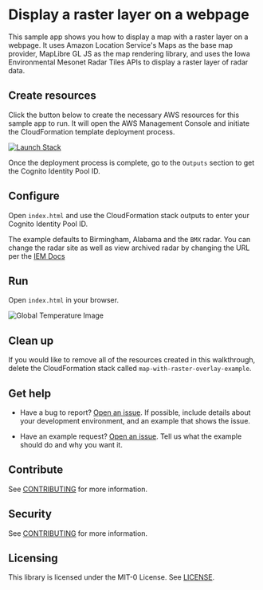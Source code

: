 # Display a raster layer on a webpage

This sample app shows you how to display a map with a raster layer on a webpage. It uses Amazon Location Service's Maps as the base map provider, MapLibre GL JS as the map rendering library, and uses the Iowa Environmental Mesonet Radar Tiles APIs to display a raster layer of radar data.

## Create resources

Click the button below to create the necessary AWS resources for this sample app to run. It will open the AWS Management Console and initiate the CloudFormation template deployment process.

[![Launch Stack](https://amazon-location-cloudformation-templates.s3.us-west-2.amazonaws.com/cfn-launch-stack-button.svg)](https://console.aws.amazon.com/cloudformation/home?#/stacks/quickcreate?stackName=map-with-raster-overlay-example&templateURL=https://amazon-location-cloudformation-templates.s3.us-west-2.amazonaws.com/samples/web-raster-overlay/template.yml)

Once the deployment process is complete, go to the `Outputs` section to get the Cognito Identity Pool ID.

## Configure 

Open `index.html` and use the CloudFormation stack outputs to enter your Cognito Identity Pool ID.

The example defaults to Birmingham, Alabama and the `BMX` radar. You can change the radar site as well as view archived radar by changing the URL per the [IEM Docs](https://mesonet.agron.iastate.edu/GIS/ridge.phtml)
## Run

Open `index.html` in your browser.

![Global Temperature Image](https://amazon-location-cloudformation-templates.s3.us-west-2.amazonaws.com/samples/web-raster-overlay/map-with-raster-overlay.png)
## Clean up

If you would like to remove all of the resources created in this walkthrough, delete the CloudFormation stack called `map-with-raster-overlay-example`.

## Get help

- Have a bug to report? [Open an issue](https://github.com/aws-geospatial/amazon-location-samples-js/issues/new). If possible, include details about your development environment, and an example that shows the issue.

- Have an example request? [Open an issue](https://github.com/aws-geospatial/amazon-location-samples-js/issues/new). Tell us what the example should do and why you want it.

## Contribute

See [CONTRIBUTING](../CONTRIBUTING.md) for more information.

## Security

See [CONTRIBUTING](../CONTRIBUTING.md#security-issue-notifications) for more information.

## Licensing
This library is licensed under the MIT-0 License. See [LICENSE](../LICENSE).
